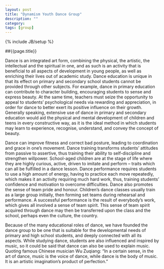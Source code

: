 ```yaml
---
layout: post
title: "Dynamism Youth Dance Group"
description: ""
category: 
tags: [group]
---
```

{% include JB/setup %}

##{{page.title}}

Dance is an integrated art form, combining the physical, the artistic, the intellectual and the spiritual in one, and as such is an activity that is beneficial to all aspects of development in young people, as well as enriching their lives out of academic study. Dance education is unique in that its effect on primary and secondary school students cannot be provided through other subjects. For example, dance in primary education can contribute to character building, encouraging students to sense and express beauty. At the same time, teachers must seize the opportunity to appeal to students’ psychological needs via rewarding and appreciation, in order for dance to better exert its positive influence on their growth. Generally speaking, extensive use of dance in primary and secondary education would aid the physical and mental development of children and teens in every constructive way, as it is the ideal method in which students may learn to experience, recognise, understand, and convey the concept of beauty.

Dance can improve fitness and correct bad posture, leading to coordination and grace in one’s movement. Dance training transforms students’ attitudes from passive to assertive, thus training their ability to self-discipline and strengthen willpower. School-aged children are at the stage of life where they are highly curious, active, driven to imitate and perform – traits which can all be fulfilled in a dance lesson. Dance performance requires students to use a high amount of energy, having to practice each move repeatedly, which makes it an activity requiring much hard work, thus, training students’ confidence and motivation to overcome difficulties. Dance also promotes the sense of team pride and honour. Children’s dance classes usually train as a large group initially, then forming set teams during rehearsal and performance. A successful performance is the result of everybody’s work, which gives all involved a sense of team spirit. This sense of team spirit acquired through dance may then be transferred upon the class and the school, perhaps even the culture, the country.

Because of the many educational roles of dance, we have founded the dance group to be one that is suitable for the developmental needs of primary and high school students, and deeply connected with all its aspects. While studying dance, students are also influenced and inspired by music, so it could be said that dance can also be used to explain music. Quoting famous Chinese musician Wu Zuqiang: “In a certain sense, in the art of dance, music is the voice of dance, while dance is the body of music. It is an artistic imagination’s product of perfection.”
